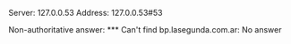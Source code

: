Server:		127.0.0.53
Address:	127.0.0.53#53

Non-authoritative answer:
*** Can't find bp.lasegunda.com.ar: No answer

